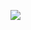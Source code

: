 ![](https://www.nta.go.jp/tmp/0840f1ee-1a06-41d7-a1ad-1ec60ca08d2c/images/7839eaeeca756cab454b932f2941c464cfd95ba40728438113e8815de4aaedc1.jpg)